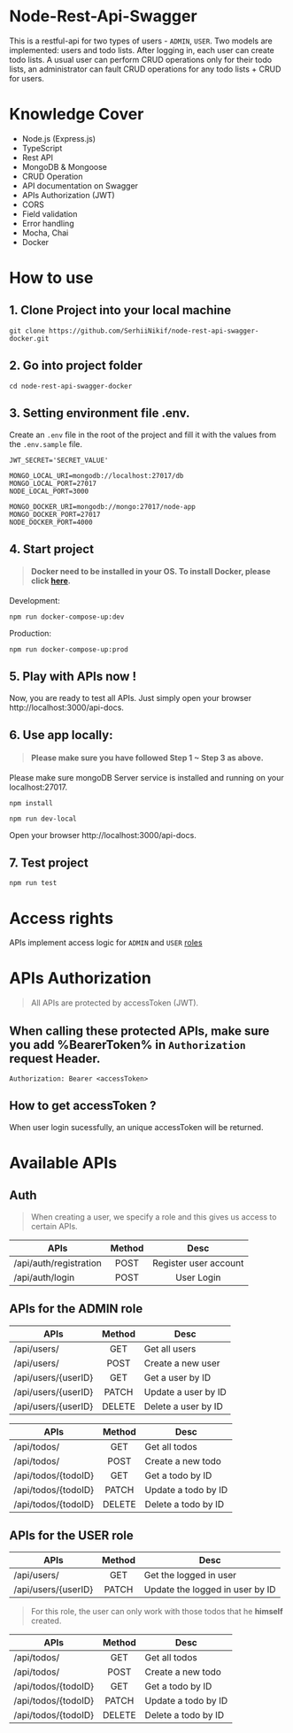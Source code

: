 # Node-Rest-Api-Swagger

This is a restful-api for two types of users - `ADMIN`, `USER`. Two models are implemented: users and todo lists. After logging in, each user can create todo lists. A usual user can perform CRUD operations only for their todo lists, an administrator can fault CRUD operations for any todo lists + CRUD for users.
# Knowledge Cover

- Node.js (Express.js)
- TypeScript
- Rest API
- MongoDB & Mongoose
- CRUD Operation
- API documentation on Swagger
- APIs Authorization (JWT)
- CORS
- Field validation
- Error handling
- Mocha, Chai
- Docker

# How to use

## 1. Clone Project into your local machine
```
git clone https://github.com/SerhiiNikif/node-rest-api-swagger-docker.git
```

## 2. Go into project folder

```
cd node-rest-api-swagger-docker
```

## 3. Setting environment file .env.
Create an `.env` file in the root of the project and fill it with the values ​​from the `.env.sample` file.
```
JWT_SECRET='SECRET_VALUE'

MONGO_LOCAL_URI=mongodb://localhost:27017/db
MONGO_LOCAL_PORT=27017
NODE_LOCAL_PORT=3000

MONGO_DOCKER_URI=mongodb://mongo:27017/node-app
MONGO_DOCKER_PORT=27017
NODE_DOCKER_PORT=4000
```

## 4. Start project
> #### Docker need to be installed in your OS. To install Docker, please click [here](https://docs.docker.com/get-docker/).
Development:
```
npm run docker-compose-up:dev
```
Production:
```
npm run docker-compose-up:prod
```

## 5. Play with APIs now !
Now, you are ready to test all APIs.
Just simply open your browser http://localhost:3000/api-docs.



## 6. Use app locally:
> #### Please make sure you have followed Step 1 ~ Step 3 as above.
Please make sure mongoDB Server service is installed and running on your localhost:27017.

```
npm install
```

```
npm run dev-local
```
Open your browser http://localhost:3000/api-docs.


## 7. Test project

```
npm run test
```

# Access rights

APIs implement access logic for `ADMIN` and `USER` [roles](#table)

# APIs Authorization

> All APIs are protected by accessToken (JWT).

## When calling these protected APIs, make sure you add %BearerToken% in `Authorization` request Header.

```
Authorization: Bearer <accessToken>
```

## How to get accessToken ?

When user login sucessfully, an unique accessToken will be returned.

# Available APIs

## Auth
> When creating a user, we specify a role and this gives us access to certain APIs.

| APIs                   | Method |         Desc          |
| ---------------------- | :----: | :-------------------: |
| /api/auth/registration |  POST  | Register user account |
| /api/auth/login        |  POST  |      User Login       |

<a id="table"></a>
## APIs for the ADMIN role

| APIs                 | Method  |         Desc           |
| -------------------- | :-----: | ---------------------- |
| /api/users/          |  GET    | Get all users          |
| /api/users/          |  POST   | Create a new user      |
| /api/users/{userID}  |  GET    | Get a user by ID       |
| /api/users/{userID}  |  PATCH  | Update a user by ID    |
| /api/users/{userID}  |  DELETE | Delete a user by ID    |

| APIs                 | Method  |         Desc           |
| -------------------- | :-----: | ---------------------- |
| /api/todos/          |  GET    | Get all todos          |
| /api/todos/          |  POST   | Create a new todo      |
| /api/todos/{todoID}  |  GET    | Get a todo by ID       |
| /api/todos/{todoID}  |  PATCH  | Update a todo by ID    |
| /api/todos/{todoID}  |  DELETE | Delete a todo by ID    |

## APIs for the USER role

| APIs                 | Method  |         Desc                     |
| -------------------- | :-----: | -------------------------------- |
| /api/users/          |  GET    | Get the logged in user           |
| /api/users/{userID}  |  PATCH  | Update the logged in user by ID  |

> For this role, the user can only work with those todos that he __himself__ created.

| APIs                 | Method  |         Desc        |
| -------------------- | :-----: | ------------------- |
| /api/todos/          |  GET    | Get all todos       |
| /api/todos/          |  POST   | Create a new todo   |
| /api/todos/{todoID}  |  GET    | Get a todo by ID    |
| /api/todos/{todoID}  |  PATCH  | Update a todo by ID |
| /api/todos/{todoID}  |  DELETE | Delete a todo by ID |
